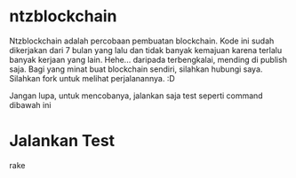 # ntzblockchain
Ntzblockchain adalah percobaan pembuatan blockchain. Kode ini sudah dikerjakan dari 7 bulan yang lalu dan tidak banyak kemajuan karena terlalu banyak kerjaan yang lain. Hehe... daripada terbengkalai, mending di publish saja. Bagi yang minat buat blockchain sendiri, silahkan hubungi saya.
Silahkan fork untuk melihat perjalanannya. :D

Jangan lupa, untuk mencobanya, jalankan saja test seperti command dibawah ini

# Jalankan Test
rake
